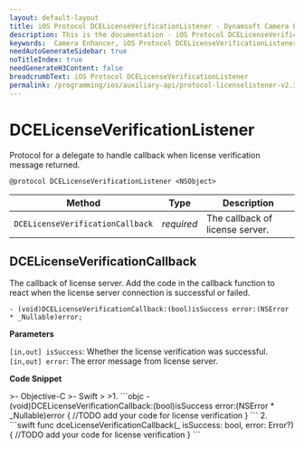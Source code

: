 ```yaml
---
layout: default-layout
title: iOS Protocol DCELicenseVerificationListener - Dynamsoft Camera Enhancer
description: This is the documentation - iOS Protocol DCELicenseVerificationListener page of Dynamsoft Camera Enhancer.
keywords:  Camera Enhancer, iOS Protocol DCELicenseVerificationListener
needAutoGenerateSidebar: true
noTitleIndex: true
needGenerateH3Content: false
breadcrumbText: iOS Protocol DCELicenseVerificationListener
permalink: /programming/ios/auxiliary-api/protocol-licenselistener-v2.3.20.html
---
```


# DCELicenseVerificationListener

Protocol for a delegate to handle callback when license verification message returned.

```objc
@protocol DCELicenseVerificationListener <NSObject>
```

| Method | Type | Description |
| ------ | ---- | ----------- |
| `DCELicenseVerificationCallback` | *required* | The callback of license server. |

## DCELicenseVerificationCallback

The callback of license server. Add the code in the callback function to react when the license server connection is successful or failed.

```objc
- (void)DCELicenseVerificationCallback:(bool)isSuccess error:(NSError * _Nullable)error;
```

**Parameters**

`[in,out] isSuccess`: Whether the license verification was successful.  
`[in,out] error`: The error message from license server.

**Code Snippet**

<div class="sample-code-prefix"></div>
>- Objective-C
>- Swift
>
>1. 
```objc
- (void)DCELicenseVerificationCallback:(bool)isSuccess error:(NSError * _Nullable)error
{
   //TODO add your code for license verification
}
```
2. 
```swift
func dceLicenseVerificationCallback(_ isSuccess: bool, error: Error?){
   //TODO add your code for license verification
}
```
